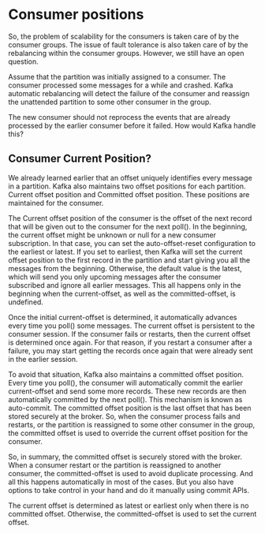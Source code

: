 # Consumer positions

So, the problem of scalability for the consumers is taken care of by the consumer groups. The issue of fault tolerance is also taken care of by the rebalancing within the consumer groups. However, we still have an open question.

Assume that the partition was initially assigned to a consumer. The consumer processed some messages for a while and crashed. Kafka automatic rebalancing will detect the failure of the consumer and reassign the unattended partition to some other consumer in the group.

The new consumer should not reprocess the events that are already processed by the earlier consumer before it failed. How would Kafka handle this?

## Consumer Current Position?

We already learned  earlier  that an offset uniquely identifies every message in a partition. Kafka also maintains two offset positions for each partition. Current offset position and Committed offset position. These positions are maintained for the consumer.

The Current offset position of the consumer is the offset of the next record that will be given out to the consumer for the next poll(). In the beginning, the current offset might be unknown or null for a new consumer subscription. In that case, you can set the auto-offset-reset configuration to the earliest or latest. If you set to earliest, then Kafka will set the current offset position to the first record in the partition and start giving you all the messages from the beginning. Otherwise, the default value is the latest, which will send you only upcoming messages after the consumer subscribed and ignore all earlier messages. This all happens only in the beginning when the current-offset, as well as the committed-offset, is undefined.

Once the initial current-offset is determined, it automatically advances every time you poll() some messages. The current offset is persistent to the consumer session. If the consumer fails or restarts, then the current offset is determined once again. For that reason, if you restart a consumer after a failure, you may start getting the records once again that were already sent in the earlier session.

To avoid that situation, Kafka also maintains a committed offset position. Every time you poll(), the consumer will automatically commit the earlier current-offset and send some more records. These new records are then automatically committed by the next poll(). This mechanism is known as auto-commit. The committed offset position is the last offset that has been stored securely at the broker. So, when the consumer process fails and restarts, or the partition is reassigned to some other consumer in the group, the committed offset is used to override the current offset position for the consumer.

So, in summary, the committed offset is securely stored with the broker. When a consumer restart or the partition is reassigned to another consumer, the committed-offset is used to avoid duplicate processing. And all this happens automatically in most of the cases. But you also have options to take control in your hand and do it manually using commit APIs.

The current offset is determined as latest or earliest only when there is no committed offset. Otherwise, the committed-offset is used to set the current offset.